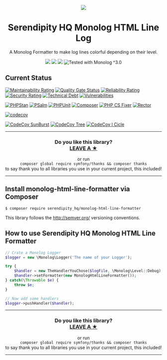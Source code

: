 <p align="center">
    <a href="http://www.serendipityhq.com" target="_blank">
        <img style="max-width: 350px" src="http://www.serendipityhq.com/assets/open-source-projects/Logo-SerendipityHQ-Icon-Text-Purple.png">
    </a>
</p>

<h1 align="center">Serendipity HQ Monolog HTML Line Log</h1>
<p align="center">A Monolog Formatter to make log lines colorful depending on their level.</p>
<p align="center">
    <a href="https://github.com/Aerendir/monolog-html-line-formatter/releases"><img src="https://img.shields.io/packagist/v/serendipity_hq/monolog-html-line-formatter.svg?style=flat-square"></a>
    <a href="https://opensource.org/licenses/MIT"><img src="https://img.shields.io/badge/license-MIT-brightgreen.svg?style=flat-square"></a>
    <a href="https://github.com/Aerendir/monolog-html-line-formatter/releases"><img src="https://img.shields.io/packagist/php-v/serendipity_hq/monolog-html-line-formatter?color=%238892BF&style=flat-square&logo=php" /></a>
    <img title="Tested with Monolog ^3.0" src="https://img.shields.io/badge/Monolog-%5E3.0-333?style=flat-square&logo=php" />
</p>

## Current Status

[![Maintainability Rating](https://sonarcloud.io/api/project_badges/measure?project=Aerendir_monolog-html-line-formatter&metric=sqale_rating)](https://sonarcloud.io/dashboard?id=Aerendir_monolog-html-line-formatter)
[![Quality Gate Status](https://sonarcloud.io/api/project_badges/measure?project=Aerendir_monolog-html-line-formatter&metric=alert_status)](https://sonarcloud.io/dashboard?id=Aerendir_monolog-html-line-formatter)
[![Reliability Rating](https://sonarcloud.io/api/project_badges/measure?project=Aerendir_monolog-html-line-formatter&metric=reliability_rating)](https://sonarcloud.io/dashboard?id=Aerendir_monolog-html-line-formatter)
[![Security Rating](https://sonarcloud.io/api/project_badges/measure?project=Aerendir_monolog-html-line-formatter&metric=security_rating)](https://sonarcloud.io/dashboard?id=Aerendir_monolog-html-line-formatter)
[![Technical Debt](https://sonarcloud.io/api/project_badges/measure?project=Aerendir_monolog-html-line-formatter&metric=sqale_index)](https://sonarcloud.io/dashboard?id=Aerendir_monolog-html-line-formatter)
[![Vulnerabilities](https://sonarcloud.io/api/project_badges/measure?project=Aerendir_monolog-html-line-formatter&metric=vulnerabilities)](https://sonarcloud.io/dashboard?id=Aerendir_monolog-html-line-formatter)

[![PHPStan](https://github.com/Aerendir/monolog-html-line-formatter/workflows/PHPStan/badge.svg)](https://github.com/Aerendir/monolog-html-line-formatter/actions?query=branch%3Adev)
[![PSalm](https://github.com/Aerendir/monolog-html-line-formatter/workflows/PSalm/badge.svg)](https://github.com/Aerendir/monolog-html-line-formatter/actions?query=branch%3Adev)
[![PHPUnit](https://github.com/Aerendir/monolog-html-line-formatter/workflows/PHPunit/badge.svg)](https://github.com/Aerendir/monolog-html-line-formatter/actions?query=branch%3Adev)
[![Composer](https://github.com/Aerendir/monolog-html-line-formatter/workflows/Composer/badge.svg)](https://github.com/Aerendir/monolog-html-line-formatter/actions?query=branch%3Adev)
[![PHP CS Fixer](https://github.com/Aerendir/monolog-html-line-formatter/workflows/PHP%20CS%20Fixer/badge.svg)](https://github.com/Aerendir/monolog-html-line-formatter/actions?query=branch%3Adev)
[![Rector](https://github.com/Aerendir/monolog-html-line-formatter/workflows/Rector/badge.svg)](https://github.com/Aerendir/monolog-html-line-formatter/actions?query=branch%3Adev)

[![codecov](https://codecov.io/gh/Aerendir/monolog-html-line-formatter/graph/badge.svg?token=xyY68l2ilR)](https://codecov.io/gh/Aerendir/monolog-html-line-formatter)


[![CodeCov SunBurst](https://codecov.io/gh/Aerendir/monolog-html-line-formatter/branch/master/graphs/sunburst.svg?token=xyY68l2ilR)](https://codecov.io/gh/Aerendir/monolog-html-line-formatter)
[![CodeCov Tree](https://codecov.io/gh/Aerendir/monolog-html-line-formatter/branch/master/graphs/tree.svg?token=xyY68l2ilR)](https://codecov.io/gh/Aerendir/monolog-html-line-formatter)
[![CodeCov I Cicle](https://codecov.io/gh/Aerendir/monolog-html-line-formatter/branch/master/graphs/icicle.svg?token=xyY68l2ilR)](https://codecov.io/gh/Aerendir/monolog-html-line-formatter)
<hr />
<h3 align="center">
    <b>Do you like this library?</b><br />
    <b><a href="#js-repo-pjax-container">LEAVE A &#9733;</a></b>
</h3>
<p align="center">
    or run<br />
    <code>composer global require symfony/thanks && composer thanks</code><br />
    to say thank you to all libraries you use in your current project, this included!
</p>
<hr />

## Install monolog-html-line-formatter via Composer

    $ composer require serendipity_hq/monolog-html-line-formatter

This library follows the http://semver.org/ versioning conventions.

## How to use Serendipity HQ Monolog HTML Line Formatter

```php
// Crate a Monolog Logger
$logger = new \Monolog\Logger('The name of your Logger');

try {
    $handler = new TheHandlerYouChose($logFile, \Monolog\Level::Debug);
    $handler->setFormatter(new MonologHtmlLineFormatter());
} catch(\Throwable $e) {
    throw $e;
}

// Now add some handlers
$logger->pushHandler($handler);
```

<hr />
<h3 align="center">
    <b>Do you like this library?</b><br />
    <b><a href="#js-repo-pjax-container">LEAVE A &#9733;</a></b>
</h3>
<p align="center">
    or run<br />
    <code>composer global require symfony/thanks && composer thanks</code><br />
    to say thank you to all libraries you use in your current project, this included!
</p>
<hr />
